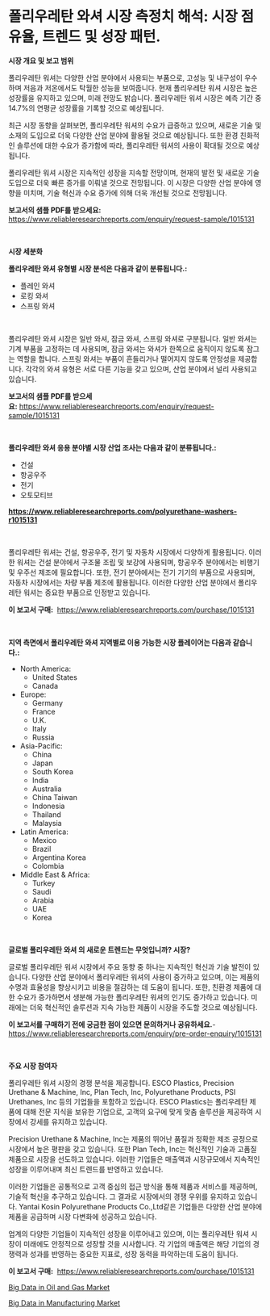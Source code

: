 <p><h1>폴리우레탄 와셔 시장 측정치 해석: 시장 점유율, 트렌드 및 성장 패턴.</h1></p><p><strong>시장 개요 및 보고 범위</strong></p>
<p><p>폴리우레탄 워셔는 다양한 산업 분야에서 사용되는 부품으로, 고성능 및 내구성이 우수하며 저음과 저온에서도 탁월한 성능을 보여줍니다. 현재 폴리우레탄 워셔 시장은 높은 성장률을 유지하고 있으며, 미래 전망도 밝습니다. 폴리우레탄 워셔 시장은 예측 기간 중 14.7%의 연평균 성장률을 기록할 것으로 예상됩니다.</p><p>최근 시장 동향을 살펴보면, 폴리우레탄 워셔의 수요가 급증하고 있으며, 새로운 기술 및 소재의 도입으로 더욱 다양한 산업 분야에 활용될 것으로 예상됩니다. 또한 환경 친화적인 솔루션에 대한 수요가 증가함에 따라, 폴리우레탄 워셔의 사용이 확대될 것으로 예상됩니다.</p><p>폴리우레탄 워셔 시장은 지속적인 성장을 지속할 전망이며, 현재의 발전 및 새로운 기술 도입으로 더욱 빠른 증가를 이뤄낼 것으로 전망됩니다. 이 시장은 다양한 산업 분야에 영향을 미치며, 기술 혁신과 수요 증가에 의해 더욱 개선될 것으로 전망됩니다.</p></p>
<p><strong>보고서의 샘플 PDF를 받으세요:</strong> <a href="https://www.reliableresearchreports.com/enquiry/request-sample/1015131">https://www.reliableresearchreports.com/enquiry/request-sample/1015131</a></p>
<p>&nbsp;</p>
<p><strong>시장 세분화</strong></p>
<p><strong>폴리우레탄 와셔 유형별 시장 분석은 다음과 같이 분류됩니다.:</strong></p>
<p><ul><li>플레인 와셔</li><li>로킹 와셔</li><li>스프링 와셔</li></ul></p>
<p>&nbsp;</p>
<p><p>폴리우레탄 와셔 시장은 일반 와셔, 잠금 와셔, 스프링 와셔로 구분됩니다. 일반 와셔는 기계 부품을 고정하는 데 사용되며, 잠금 와셔는 와셔가 한쪽으로 움직이지 않도록 잠그는 역할을 합니다. 스프링 와셔는 부품이 흔들리거나 떨어지지 않도록 안정성을 제공합니다. 각각의 와셔 유형은 서로 다른 기능을 갖고 있으며, 산업 분야에서 널리 사용되고 있습니다.</p></p>
<p><strong>보고서의 샘플 PDF를 받으세요:</strong>&nbsp;<a href="https://www.reliableresearchreports.com/enquiry/request-sample/1015131">https://www.reliableresearchreports.com/enquiry/request-sample/1015131</a></p>
<p>&nbsp;</p>
<p><strong> 폴리우레탄 와셔 응용 분야별 시장 산업 조사는 다음과 같이 분류됩니다.:</strong></p>
<p><ul><li>건설</li><li>항공우주</li><li>전기</li><li>오토모티브</li></ul></p>
<p><strong><a href="https://www.reliableresearchreports.com/polyurethane-washers-r1015131">https://www.reliableresearchreports.com/polyurethane-washers-r1015131</a></strong></p>
<p>&nbsp;</p>
<p><p>폴리우레탄 워셔는 건설, 항공우주, 전기 및 자동차 시장에서 다양하게 활용됩니다. 이러한 워셔는 건설 분야에서 구조물 조립 및 보강에 사용되며, 항공우주 분야에서는 비행기 및 우주선 제조에 필요합니다. 또한, 전기 분야에서는 전기 기기의 부품으로 사용되며, 자동차 시장에서는 차량 부품 제조에 활용됩니다. 이러한 다양한 산업 분야에서 폴리우레탄 워셔는 중요한 부품으로 인정받고 있습니다.</p></p>
<p><strong>이 보고서 구매:</strong>&nbsp; <a href="https://www.reliableresearchreports.com/purchase/1015131">https://www.reliableresearchreports.com/purchase/1015131</a></p>
<p>&nbsp;</p>
<p><strong>지역 측면에서 폴리우레탄 와셔 지역별로 이용 가능한 시장 플레이어는 다음과 같습니다.:</strong></p>
<p><ul>
    <li>
        North America:
        <ul>
            <li>United States</li>
            <li>Canada</li>
        </ul>
    </li>
    <li>
        Europe:
        <ul>
            <li>Germany</li>
            <li>France</li>
            <li>U.K.</li>
            <li>Italy</li>
            <li>Russia</li>
        </ul>
    </li>
    <li>
        Asia-Pacific:
        <ul>
            <li>China</li>
            <li>Japan</li>
            <li>South Korea</li>
            <li>India</li>
            <li>Australia</li>
            <li>China Taiwan</li>
            <li>Indonesia</li>
            <li>Thailand</li>
            <li>Malaysia</li>
        </ul>
    </li>
    <li>
        Latin America:
        <ul>
            <li>Mexico</li>
            <li>Brazil</li>
            <li>Argentina Korea</li>
            <li>Colombia</li>
        </ul>
    </li>
    <li>
        Middle East & Africa:
        <ul>
            <li>Turkey</li>
            <li>Saudi</li>
            <li>Arabia</li>
            <li>UAE</li>
            <li>Korea</li>
        </ul>
    </li>
    </ul></p>
<p>&nbsp;</p>
<p><strong>글로벌 폴리우레탄 와셔 의 새로운 트렌드는 무엇입니까? 시장?</strong></p>
<p><p>글로벌 폴리우레탄 워셔 시장에서 주요 동향 중 하나는 지속적인 혁신과 기술 발전이 있습니다. 다양한 산업 분야에서 폴리우레탄 워셔의 사용이 증가하고 있으며, 이는 제품의 수명과 효율성을 향상시키고 비용을 절감하는 데 도움이 됩니다. 또한, 친환경 제품에 대한 수요가 증가하면서 생분해 가능한 폴리우레탄 워셔의 인기도 증가하고 있습니다. 미래에는 더욱 혁신적인 솔루션과 지속 가능한 제품이 시장을 주도할 것으로 예상됩니다.</p></p>
<p><strong>이 보고서를 구매하기 전에 궁금한 점이 있으면 문의하거나 공유하세요.</strong>- <a href="https://www.reliableresearchreports.com/enquiry/pre-order-enquiry/1015131">https://www.reliableresearchreports.com/enquiry/pre-order-enquiry/1015131</a></p>
<p>&nbsp;</p>
<p><strong>주요 시장 참여자</strong></p>
<p><p>폴리우레탄 워셔 시장의 경쟁 분석을 제공합니다. ESCO Plastics, Precision Urethane & Machine, Inc, Plan Tech, Inc, Polyurethane Products, PSI Urethanes, Inc 등의 기업들을 포함하고 있습니다. ESCO Plastics는 폴리우레탄 제품에 대해 전문 지식을 보유한 기업으로, 고객의 요구에 맞게 맞춤 솔루션을 제공하여 시장에서 강세를 유지하고 있습니다. </p><p>Precision Urethane & Machine, Inc는 제품의 뛰어난 품질과 정확한 제조 공정으로 시장에서 높은 평판을 갖고 있습니다. 또한 Plan Tech, Inc는 혁신적인 기술과 고품질 제품으로 시장을 선도하고 있습니다. 이러한 기업들은 매출액과 시장규모에서 지속적인 성장을 이루어내며 최신 트렌드를 반영하고 있습니다.</p><p>이러한 기업들은 공통적으로 고객 중심의 접근 방식을 통해 제품과 서비스를 제공하며, 기술적 혁신을 추구하고 있습니다. 그 결과로 시장에서의 경쟁 우위를 유지하고 있습니다. Yantai Kosin Polyurethane Products Co.,Ltd같은 기업들은 다양한 산업 분야에 제품을 공급하며 시장 다변화에 성공하고 있습니다. </p><p>업계의 다양한 기업들이 지속적인 성장을 이루어내고 있으며, 이는 폴리우레탄 워셔 시장이 미래에도 안정적으로 성장할 것을 시사합니다. 각 기업의 매출액은 해당 기업의 경쟁력과 성과를 반영하는 중요한 지표로, 성장 동력을 파악하는데 도움이 됩니다.</p></p>
<p><strong>이 보고서 구매:</strong>&nbsp;&nbsp;<a href="https://www.reliableresearchreports.com/purchase/1015131">https://www.reliableresearchreports.com/purchase/1015131</a></p>
<p><p><a href="https://github.com/edytherolanlouisejk1miz0wig/Market-Research-Report-List-2/blob/main/big-data-in-oil-and-gas-market.md">Big Data in Oil and Gas Market</a></p><p><a href="https://github.com/peachesmcdowel1/Market-Research-Report-List-2/blob/main/big-data-in-manufacturing-market.md">Big Data in Manufacturing Market</a></p></p>